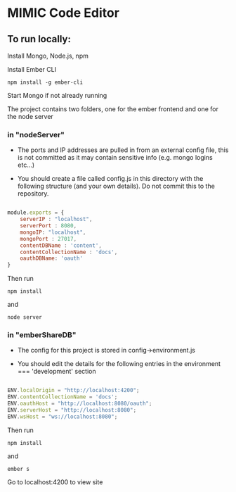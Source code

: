 # MIMIC Code Editor

## To run locally:

Install Mongo, Node.js, npm

Install Ember CLI
```
npm install -g ember-cli
```
Start Mongo if not already running

The project contains two folders, one for the ember frontend and one for the node server

### in "nodeServer"

* The ports and IP addresses are pulled in from an external config file, this is not committed as it may contain sensitive info (e.g. mongo logins etc...)

* You should create a file called config.js in this directory with the following structure (and your own details). Do not commit this to the repository.

```javascript

module.exports = {
    serverIP : "localhost",
    serverPort : 8080,
    mongoIP: "localhost",
    mongoPort : 27017,
    contentDBName : 'content',
    contentCollectionName : 'docs',
    oauthDBName: 'oauth'
}

```

Then run
```
npm install
```
and
```
node server
```

### in "emberShareDB"

* The config for this project is stored in config->environment.js

* You should edit the details for the following entries in the environment === 'development' section

```javascript

ENV.localOrigin = "http://localhost:4200";
ENV.contentCollectionName = 'docs';
ENV.oauthHost = "http://localhost:8080/oauth";
ENV.serverHost = "http://localhost:8080";
ENV.wsHost = "ws://localhost:8080";
```

Then run
```
npm install
```

and
```
ember s
```

Go to localhost:4200 to view site
